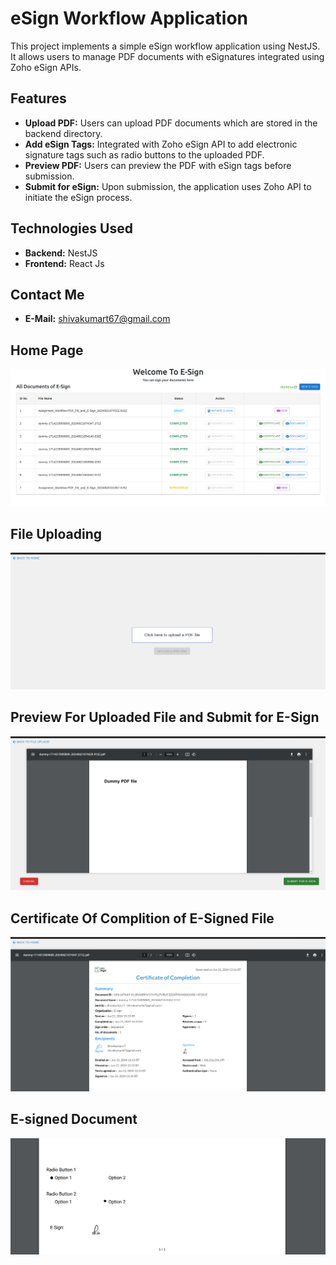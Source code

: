 # eSign Workflow Application

This project implements a simple eSign workflow application using NestJS. It allows users to manage PDF documents with eSignatures integrated using Zoho eSign APIs.

## Features

- **Upload PDF:** Users can upload PDF documents which are stored in the backend directory.
- **Add eSign Tags:** Integrated with Zoho eSign API to add electronic signature tags such as radio buttons to the uploaded PDF.
- **Preview PDF:** Users can preview the PDF with eSign tags before submission.
- **Submit for eSign:** Upon submission, the application uses Zoho API to initiate the eSign process.

## Technologies Used

- **Backend:** NestJS
- **Frontend:** React Js

 ## Contact Me

- **E-Mail:** shivakumart67@gmail.com
  
## Home Page
![Example Image](client/public/image1.png)


## File Uploading
![Example Image](client/public/image2.png)


## Preview For Uploaded File and Submit for E-Sign
![Example Image](client/public/image3.png)


## Certificate Of Complition of E-Signed File
![Example Image](client/public/image4.png)


## E-signed Document
![Example Image](client/public/demo.png)
